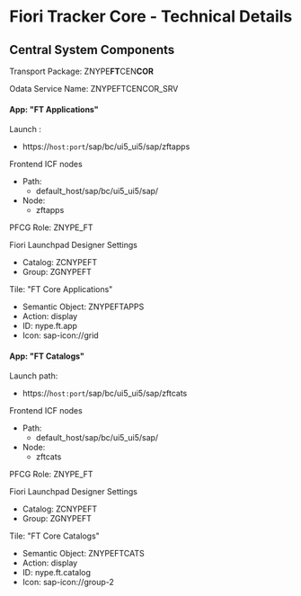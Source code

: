 # Fiori Tracker Core - Technical Details

## Central System Components

Transport Package: ZNYPE**FT**CEN**COR**

Odata Service Name: ZNYPEFTCENCOR_SRV

#### App: "FT Applications"

Launch :
* https://`host:port`/sap/bc/ui5_ui5/sap/zftapps

Frontend ICF nodes
* Path:
    * default_host/sap/bc/ui5_ui5/sap/
* Node:
    * zftapps

PFCG Role: ZNYPE_FT

Fiori Launchpad Designer Settings<br>
* Catalog: ZCNYPEFT
* Group: ZGNYPEFT

Tile: "FT Core Applications"<br>
* Semantic Object: ZNYPEFTAPPS
* Action: display
* ID: nype.ft.app
* Icon: sap-icon://grid

#### App: "FT Catalogs"

Launch path:
* https://`host:port`/sap/bc/ui5_ui5/sap/zftcats

Frontend ICF nodes
* Path:
    * default_host/sap/bc/ui5_ui5/sap/
* Node:
    * zftcats

PFCG Role: ZNYPE_FT

Fiori Launchpad Designer Settings<br>
* Catalog: ZCNYPEFT
* Group: ZGNYPEFT

Tile: "FT Core Catalogs"<br>
* Semantic Object: ZNYPEFTCATS
* Action: display
* ID:  nype.ft.catalog
* Icon: sap-icon://group-2
